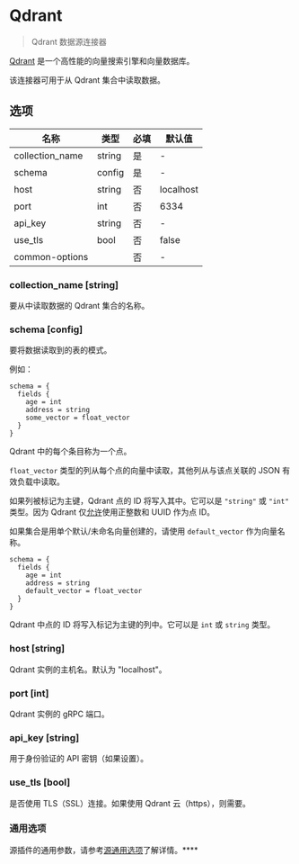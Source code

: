 # Qdrant

> Qdrant 数据源连接器

[Qdrant](https://qdrant.tech/) 是一个高性能的向量搜索引擎和向量数据库。

该连接器可用于从 Qdrant 集合中读取数据。

## 选项

|       名称        |   类型   | 必填 |    默认值    |
|-----------------|--------|----|-----------|
| collection_name | string | 是  | -         |
| schema          | config | 是  | -         |
| host            | string | 否  | localhost |
| port            | int    | 否  | 6334      |
| api_key         | string | 否  | -         |
| use_tls         | bool   | 否  | false     |
| common-options  |        | 否  | -         |

### collection_name [string]

要从中读取数据的 Qdrant 集合的名称。

### schema [config]

要将数据读取到的表的模式。

例如：

```hocon
schema = {
  fields {
    age = int
    address = string
    some_vector = float_vector
  }
}
```

Qdrant 中的每个条目称为一个点。

`float_vector` 类型的列从每个点的向量中读取，其他列从与该点关联的 JSON 有效负载中读取。

如果列被标记为主键，Qdrant 点的 ID 将写入其中。它可以是 `"string"` 或 `"int"` 类型。因为 Qdrant 仅[允许](https://qdrant.tech/documentation/concepts/points/#point-ids)使用正整数和 UUID 作为点 ID。

如果集合是用单个默认/未命名向量创建的，请使用 `default_vector` 作为向量名称。

```hocon
schema = {
  fields {
    age = int
    address = string
    default_vector = float_vector
  }
}
```

Qdrant 中点的 ID 将写入标记为主键的列中。它可以是 `int` 或 `string` 类型。

### host [string]

Qdrant 实例的主机名。默认为 "localhost"。

### port [int]

Qdrant 实例的 gRPC 端口。

### api_key [string]

用于身份验证的 API 密钥（如果设置）。

### use_tls [bool]

是否使用 TLS（SSL）连接。如果使用 Qdrant 云（https），则需要。

### 通用选项

源插件的通用参数，请参考[源通用选项](../source-common-options.md)了解详情。****
